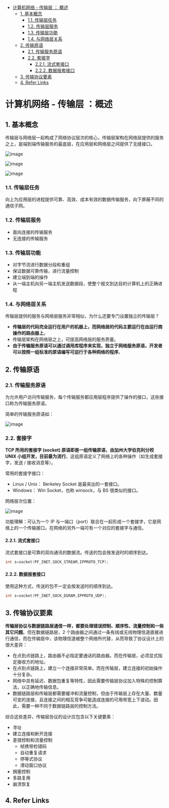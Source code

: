 - [计算机网络 - 传输层 ： 概述](#计算机网络---传输层--概述)
  - [1. 基本概念](#1-基本概念)
    - [1.1. 传输层任务](#11-传输层任务)
    - [1.2. 传输层服务](#12-传输层服务)
    - [1.3. 传输层功能](#13-传输层功能) 
    - [1.4. 与网络层关系](#14-与网络层关系)
  - [2. 传输原语](#2-传输原语)
    - [2.1. 传输服务原语](#21-传输服务原语)
    - [2.2. 套接字](#22-套接字)
      - [2.2.1. 流式套接口](#221-流式套接口)
      - [2.2.2. 数据报套接口](#222-数据报套接口)
  - [3. 传输协议要素](#3-传输协议要素)
  - [4. Refer Links](#4-refer-links)

# 计算机网络 - 传输层 ：概述

## 1. 基本概念

传输层与网络层一起构成了网络协议层次的核心，传输层架构在网络层提供的服务之上，是端到端传输服务的最底层，在应用层和网络层之间提供了无缝接口。

![image](http://otaivnlxc.bkt.clouddn.com/jpg/2018/6/11/3d264c0b1993f78a135c503f74033ffa.jpg)

![image](http://otaivnlxc.bkt.clouddn.com/jpg/2018/6/11/c8dcb6e169ce33ddb124f44d0b50ec16.jpg)

![image](http://otaivnlxc.bkt.clouddn.com/jpg/2018/6/11/23e3fe36a0865ac10a75a605bb5818d5.jpg)

### 1.1. 传输层任务

向上为应用层的进程提供可靠、高效、成本有效的数据传输服务，向下屏蔽不同的通信子网。

### 1.2. 传输层服务

- 面向连接的传输服务
- 无连接的传输服务

### 1.3. 传输层功能

- 对字节流进行数据分段和重组 
- 保证数据可靠传输，进行流量控制
- 建立端到端的操作
- 从一端主机向另一端主机发送数据段，使整个报文到达目的计算机上的正确进程

### 1.4. 与网络层关系

传输层提供的服务与网络层服务非常相似，为什么还要专门设置独立的传输层？
- **传输层的代码完全运行在用户的机器上，而网络层的代码主要运行在由运行商操作的路由器上**。
- 传输层架构在网络层之上，可提高网络层的服务质量。
- **由于传输服务原语可以通过调用库程序来实现，独立于网络服务原语，开发者可以按照一组标准的原语编写可运行于各种网络的程序**。

## 2. 传输原语

### 2.1. 传输服务原语

为允许用户访问传输服务，每个传输服务都应用层程序提供了操作的接口，这些接口称为传输服务原语。

简单的传输服务原语如：

![image](http://otaivnlxc.bkt.clouddn.com/jpg/2018/6/11/ae497563485d1f964890db36169dceed.jpg)

### 2.2. 套接字

**TCP 所用的套接字 (socket) 原语即是一组传输原语，由加州大学伯克利分校 UNIX 小组开发，目前最为流行**。这组原语定义了网络上的各种操作（如生成套接字，发送 / 接收消息等）。

常用的套接字接口：
- Linux / Unix： Berkeley Socket 是最突出的一套接口。
- Windows： Win Socket，也称 winsock，与 BS 很类似的接口。

网络层次位置：

![image](http://otaivnlxc.bkt.clouddn.com/jpg/2018/6/11/c89ff99a98cd2a481a91339652181341.jpg)

功能理解：可认为一个 IP 与一端口（port）联合在一起形成一个套接字，它是网络上的一个传输接口。在网络的另外一端可有一个对应的套接字与通信。

#### 2.2.1. 流式套接口

流式套接口是可靠的双向通讯的数据流。传送的包会按发送时的顺序到达。
```c
int s=socket(PF_INET,SOCK_STREAM,IPPROTO_TCP);
```

#### 2.2.2. 数据报套接口

使用这种方式，传送的包不一定会按发送时的顺序到达。
```c
int s=socket(PF_INET,SOCK_DGRAM,IPPROTO_UDP);
```

## 3. 传输协议要素

**传输层协议与数据链路层通信一样，都要处理错误控制、顺序性、流量控制和一些其它问题**。但在数据链路层，2 个路由器之间通过一条有线或无线物理信道直接进行通信，而在传输层中，该物理信道被整个网络所代替，从而导致了协议设计上的很大差异：
- 在点到点链路上，路由器不必指定要通话的路由器。而在传输层，必须显式指定接收方的地址。
- 在点到点链路上，建立一个连接非常简单。而在传输层，建立连接的初始操作十分复杂。
- 网络中具有延迟、数据包重复等特性，因此需要传输层协议加入特殊的控制算法，以正确地传输信息。
- 数据链路层和传输层都需要缓冲和流量控制，但由于传输层上存在大量、数量可变的连接，且连接之间的相互竞争可能造成连接的可用带宽上下波动。因此，需要一种不同于数据链路层的控制方法。

综合这些差异，传输层协议的设计应包含以下关键要素：
- 寻址
- 建立连接和断开连接
- 差错控制和流量控制
  - 帧携带检错码
  - 自动重复请求
  - 停等式协议
  - 滑动窗口协议
- 拥塞控制
- 多路复用
- 崩溃恢复

## 4. Refer Links